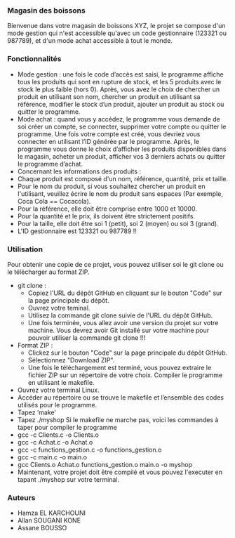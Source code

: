 ### Magasin des boissons
Bienvenue dans votre magasin de boissons XYZ, le projet se compose d'un mode gestion qui n'est accessible qu'avec un code gestionnaire (123321 ou 987789), et d'un mode achat accessible à tout le monde.
### Fonctionnalités 
-	Mode gestion : une fois le code d’accès est saisi, le programme affiche tous les produits qui sont en rupture de stock, et les 5 produits avec le stock le plus faible (hors 0). Après, vous avez le choix de chercher un produit en utilisant son nom, chercher un produit en utilisant sa référence, modifier le stock d’un produit, ajouter un produit au stock ou quitter le programme. 
-	Mode achat : quand vous y accédez, le programme vous demande de soi créer un compte, se connecter, supprimer votre compte ou quitter le programme. Une fois votre compte est créé, vous devriez vous connecter en utilisant l’ID générée par le programme. Après, le programme vous donne le choix d’afficher les produits disponibles dans le magasin, acheter un produit, afficher vos 3 derniers achats ou quitter le programme d’achat.
-   Concernant les informations des produits :
   -    Chaque produit est composé d'un nom, référence, quantité, prix et taille.
   -    Pour le nom du produit, si vous souhaitez chercher un produit en l'utilisant, veuillez écrire   le nom du produit sans espaces (Par exemple, Coca Cola == Cocacola).
   -    Pour la référence, elle doit être comprise entre 1000 et 10000.
   -    Pour la quantité et le prix, ils doivent être strictement positifs.
   -    Pour la taille, elle doit être soi 1 (petit), soi 2 (moyen) ou soi 3 (grand).
-   L'ID gestionnaire est 123321 ou 987789 !!
### Utilisation
Pour obtenir une copie de ce projet, vous pouvez utiliser soi le git clone ou le télécharger au format ZIP.
-  git clone :
   -  Copiez l'URL du dépôt GitHub en cliquant sur le bouton "Code" sur la page principale du dépôt.
   -  Ouvrez votre teminal.
   -  Utilisez la commande git clone suivie de l'URL du dépôt GitHub.
   -  Une fois terminée, vous allez avoir une version du projet sur votre machine.
   Vous devrez avoir Git installé sur votre machine pour pouvoir utiliser la commande git clone !!!
-  Format ZIP :
   -  Clickez sur le bouton "Code" sur la page principale du dépôt GitHub.
   -  Sélectionnez "Download ZIP".
   -  Une fois le téléchargement est terminé, vous pouvez extraire le fichier ZIP sur un répertoire de votre choix.
Compiler le programme en utilisant le makefile.
-	Ouvrez votre terminal Linux.
-	Accéder au répertoire ou se trouve le makefile et l’ensemble des codes utilisés pour le programme.
-	 Tapez  ‘make’
-	Tapez  ./myshop 
Si le makefile ne marche pas, voici les commandes à taper pour compiler le programme
-  gcc -c Clients.c -o Clients.o
-  gcc -c Achat.c -o Achat.o
-  gcc -c functions_gestion.c -o functions_gestion.o
-  gcc -c main.c -o main.o
-  gcc Clients.o Achat.o functions_gestion.o main.o -o myshop
-  Maintenant, votre projet doit être compilé et vous pouvez l'executer en tapant ./myshop sur votre terminal.
### Auteurs
-	Hamza EL KARCHOUNI
-	Allan SOUGANI KONE
-	Assane BOUSSO